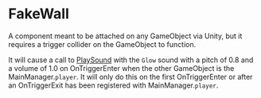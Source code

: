 # FakeWall
A component meant to be attached on any GameObject via Unity, but it requires a trigger collider on the GameObject to function.

It will cause a call to [PlaySound](../../General%20systems/Sounds%20playback.md#playing-sounds) with the `Glow` sound with a pitch of 0.8 and a volume of 1.0 on OnTriggerEnter when the other GameObject is the MainManager.`player`. It will only do this on the first OnTriggerEnter or after an OnTriggerExit has been registered with MainManager.`player`.
